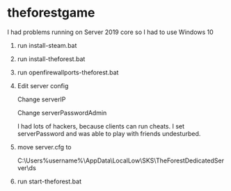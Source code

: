 # theforestgame



I had problems running on Server 2019 core so I had to use Windows 10

1. run install-steam.bat

2. run install-theforest.bat 

3. run openfirewallports-theforest.bat

4. Edit server config

    Change serverIP

    Change serverPasswordAdmin

    I had lots of hackers, because clients can run cheats. I set serverPassword and was able to play with friends undesturbed.

5. move server.cfg to 

    C:\Users\%username%\AppData\LocalLow\SKS\TheForestDedicatedServer\ds

6. run start-theforest.bat 
